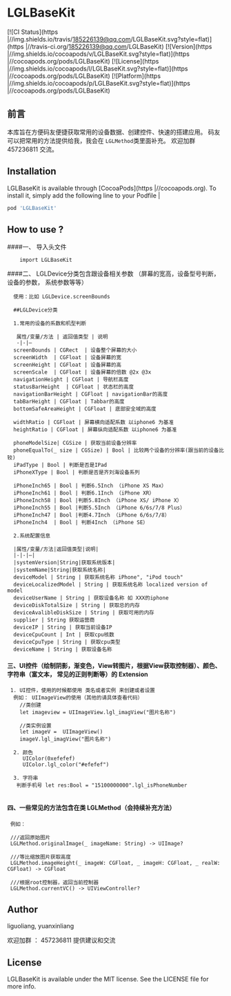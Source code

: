 # LGLBaseKit

[![CI Status](https |//img.shields.io/travis/185226139@qq.com/LGLBaseKit.svg?style=flat)](https |//travis-ci.org/185226139@qq.com/LGLBaseKit)
[![Version](https |//img.shields.io/cocoapods/v/LGLBaseKit.svg?style=flat)](https |//cocoapods.org/pods/LGLBaseKit)
[![License](https |//img.shields.io/cocoapods/l/LGLBaseKit.svg?style=flat)](https |//cocoapods.org/pods/LGLBaseKit)
[![Platform](https |//img.shields.io/cocoapods/p/LGLBaseKit.svg?style=flat)](https |//cocoapods.org/pods/LGLBaseKit)

## 前言

本库旨在方便码友便捷获取常用的设备数据、创建控件、快速的搭建应用。 码友可以把常用的方法提供给我，我会在 `LGLMethod`类里面补充。  欢迎加群 457236811 交流。

## Installation

LGLBaseKit is available through [CocoaPods](https |//cocoapods.org). To install
it, simply add the following line to your Podfile |

```ruby
pod 'LGLBaseKit'
```

## How to use ?

####一、 导入头文件
```
    import LGLBaseKit
```

####二、 LGLDevice分类包含跟设备相关参数 （屏幕的宽高，设备型号判断，设备的参数， 系统参数等等）

```
  使用：比如 LGLDevice.screenBounds
  
  ##LGLDevice分类
  
  1.常用的设备的系数和机型判断
  
   属性/变量/方法 | 返回值类型 | 说明
   -|-|—
  screenBounds | CGRect  | 设备整个屏幕的大小
  screenWidth  | CGFloat | 设备屏幕的宽
  screenHeight | CGFloat | 设备屏幕的高
  screenScale  | CGFloat | 设备屏幕的倍数 @2x @3x
  navigationHeight | CGFloat | 导航栏高度
  statusBarHeight  | CGFloat | 状态栏的高度
  navigationBarHeight | CGFloat | navigationBar的高度
  tabBarHeight | CGFloat | Tabbar的高度
  bottomSafeAreaHeight | CGFloat | 底部安全域的高度
 
  widthRatio | CGFloat | 屏幕横向适配系数 以iphone6 为基准
  heightRatio | CGFloat | 屏幕纵向适配系数 以iphone6 为基准
 
  phoneModelSize| CGSize | 获取当前设备分辨率
  phoneEqualTo(_ size | CGSize) | Bool | 比较两个设备的分辨率(跟当前的设备比较)
  iPadType | Bool | 判断是否是IPad
  iPhoneXType | Bool | 判断是否是齐刘海设备系列
 
  iPhoneInch65 | Bool | 判断6.5Inch （iPhone XS Max）
  iPhoneInch61 | Bool | 判断6.1Inch （iPhone XR）
  iPhoneInch58 | Bool |判断5.8Inch （iPhone XS/ iPhone X）
  iPhoneInch55 | Bool |判断5.5Inch （iPhone 6/6s/7/8 Plus）
  iPhoneInch47 | Bool |判断4.7Inch （iPhone 6/6s/7/8）
  iPhoneInch4  | Bool | 判断4Inch （iPhone SE）
 
  2.系统配置信息
 
  |属性/变量/方法|返回值类型|说明|
  |-|-|—|
  |systemVersion|String|获取系统版本|
  |systemName|String|获取系统名称|
  deviceModel | String | 获取系统名称 iPhone", "iPod touch"
  deviceLocalizedModel | String | 获取系统名称 localized version of model
  deviceUserName | String | 获取设备名称 如 XXX的iphone
  deviceDiskTotalSize | String | 获取总的内存
  deviceAvalibleDiskSize | String | 获取可用的内存
  supplier | String 获取运营商
  deviceIP | String | 获取当前设备IP
  deviceCpuCount | Int | 获取cpu核数
  deviceCpuType | String | 获取cpu类型
  deviceName | String | 获取设备名称
```

#### 三、UI控件（绘制阴影，渐变色，View转图片，根据View获取控制器）、颜色、字符串（富文本， 常见的正则判断等）的 Extension 

```
 1. UI控件，使用的时候都使用 类名或者实例 来创建或者设置
  例如： UIImageView的使用（其他的请具体查看代码）
    //类创建
    let imageview = UIImageView.lgl_imagView("图片名称") 
    
    //类实例设置
    let imageV =  UIImageView()
    imageV.lgl_imagView("图片名称") 
  
  2. 颜色
     UIColor(0xefefef)
     UIColor.lgl_color("#efefef")
     
  3. 字符串
   判断手机号 let res:Bool = "15100000000".lgl_isPhoneNumber   
   
```

#### 四、一些常见的方法包含在类 LGLMethod（会持续补充方法）

```
 例如：
 
 ///返回原始图片
 LGLMethod.originalImage(_ imageName: String) -> UIImage?

 ///等比缩放图片获取高度
 LGLMethod.imageHeight(_ imageW: CGFloat, _ imageH: CGFloat, _ realW: CGFloat) -> CGFloat 

 ///根据root控制器，返回当前控制器
 LGLMethod.currentVC() -> UIViewController? 

```


## Author

liguoliang, yuanxinliang

欢迎加群 ： 457236811 提供建议和交流

## License

LGLBaseKit is available under the MIT license. See the LICENSE file for more info.
